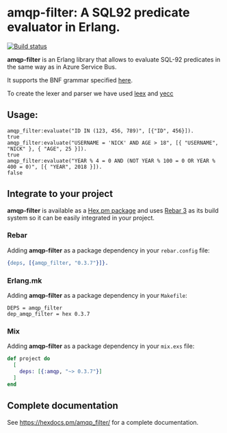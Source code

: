 # amqp-filter: A SQL92 predicate evaluator in Erlang.

[![Build status](https://ci.appveyor.com/api/projects/status/johbwgju5aikqs76?svg=true)](https://ci.appveyor.com/project/pedro.armando/amqp-filter)

**amqp-filter** is an Erlang library that allows to evaluate SQL-92 predicates in the same way as in Azure Service Bus.

It supports the BNF grammar specified [here](https://docs.microsoft.com/en-us/azure/service-bus-messaging/service-bus-messaging-sql-filter).

To create the lexer and parser we have used [leex](http://erlang.org/doc/man/leex.html) and [yecc](http://erlang.org/doc/man/yecc.html)


## Usage:
```
amqp_filter:evaluate("ID IN (123, 456, 789)", [{"ID", 456}]).
true
amqp_filter:evaluate("USERNAME = 'NICK' AND AGE > 18", [{ "USERNAME", "NICK" }, { "AGE", 25 }]).
true
amqp_filter:evaluate("YEAR % 4 = 0 AND (NOT YEAR % 100 = 0 OR YEAR % 400 = 0)", [{ "YEAR", 2018 }]).
false
```

## Integrate to your project

**amqp-filter** is available as a [Hex.pm package](https://hex.pm/packages/amqp-filter) and uses [Rebar 3](http://www.rebar3.org/) as its build system so
it can be easily integrated in your project.

### Rebar

Adding **amqp-filter** as a package dependency in your `rebar.config` file:

```erlang
{deps, [{amqp_filter, "0.3.7"}]}.
```

### Erlang.mk

Adding **amqp-filter** as a package dependency in your `Makefile`:

```make
DEPS = amqp_filter
dep_amqp_filter = hex 0.3.7
```

### Mix

Adding **amqp-filter** as a package dependency in your `mix.exs` file:

```elixir
def project do
  [
    deps: [{:amqp, "~> 0.3.7"}]
  ]
end
```

## Complete documentation

See https://hexdocs.pm/amqp_filter/ for a complete documentation.

